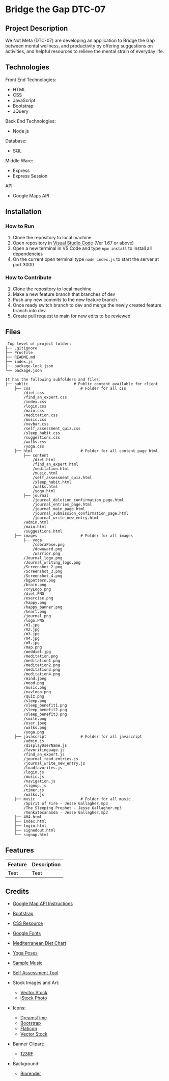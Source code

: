 # Bridge the Gap DTC-07

## Project Description
We Not Meta (DTC-07) are developing an application to Bridge the Gap between mental wellness, and productivity by offering suggestions on activities, and helpful resources to relieve the mental strain of everyday life.

## Technologies
Front End Technologies:
* HTML
* CSS
* JavaScript
* Bootstrap 
* JQuery

Back End Technologies:
* Node js

Database:
* SQL

Middle Ware:
* Express
* Express Session

API: 
* Google Maps API

## Installation

### How to Run
1.	Clone the repository to local machine
2.	Open repository in [Visual Studio Code](https://code.visualstudio.com/Download) (Ver 1.67 or above)
3.	Open a new terminal in VS Code and type `npm install` to install all dependencies
4.	On the current open terminal type `node index.js` to start the server at port 3000

### How to Contribute
1.	Clone the repository to local machine 
2.	Make a new feature branch that branches of dev
3.	Push any new commits to the new feature branch
4.	Once ready switch branch to dev and merge the newly created feature branch into dev
5.	Create pull request to main for new edits to be reviewed

## Files
```
 Top level of project folder: 
├── .gitignore               
├── Procfile                 
├── README.md
├── index.js
├── package-lock.json
└── package.json

It has the following subfolders and files:
├── public                    # Public content available for client
    ├── css                      # Folder for all css
        /diet.css               
        /find_an_expert.css              
        /index.css        
        /login.css                
        /main.css                  
        /meditation.css             
        /music.css          
        /navbar.css
        /self_assessment_quiz.css            
        /sleep_habit.css            
        /suggestions.css              
        /walks.css           
        /yoga.css          
    ├── html                     # Folder for all content page html
        ├── content
            /diet.html
            /find_an_expert.html
            /meditation.html
            /music.html
            /self_assessment_quiz.html
            /sleep_habit.html
            /walks.html
            /yoga.html
        ├── journal
            /journal_deletion_confirmation_page.html
            /journal_entries_page.html
            /journal_main_page.html
            /journal_submission_confirmation_page.html
            /journal_write_new_entry.html
        /admin.html              
        /main.html              
        /suggestions.html               
    ├── images                   # Folder for all images
        ├── yoga
            /cobraPose.png
            /downward.png
            /warrior.png
        /Journal_logo.png                
        /Journal_writing_logo.png                
        /Screenshot_2.png                
        /Screenshot_3.png                
        /Screenshot_4.png                
        /bgpattern.png                
        /brain.png                
        /cryLogo.png                
        /diet.PNG                
        /exercise.png                
        /happy.png                
        /happy_banner.png                
        /heart.png                
        /journal.png                
        /logo.PNG                
        /m1.jpg                
        /m2.jpg                
        /m3.jpg                
        /m4.jpg               
        /m5.jpg                
        /map.png               
        /meddiet.jpg               
        /meditation.png               
        /meditation1.png               
        /meditation2.png              
        /meditation3.png              
        /meditation4.png               
        /mind.jpeg              
        /mood.png               
        /music.png               
        /navlogo.png               
        /quiz.png                
        /sleep.png                
        /sleep_benefit1.png                
        /sleep_benefit2.png                
        /sleep_benefit3.png                
        /smile.png                
        /user.jpeg                
        /walks.png                
        /yoga.png               
    ├── javascript               # Folder for all javascript
        /admin.js              
        /displayUserName.js           
        /favoritingpage.js              
        /find_an_expert.js             
        /journal_read_entries.js          
        /journal_write_new_entry.js          
        /loadfavorites.js             
        /login.js              
        /music.js               
        /navigation.js             
        /signup.js             
        /timer.js               
        /walks.js                
    ├── music                    # Folder for all music
        /Spirit of Fire - Jesse Gallagher.mp3
        /The Sleeping Prophet - Jesse Gallagher.mp3
        /Venkatesananda - Jesse Gallagher.mp3 
    ├── 404.html
    ├── index.html
    ├── login.html
    ├── signedout.html
    └── signup.html
```

## Features

|Feature|Description|
|---|---|
|Test|Test|


## Credits
* <a href="https://developers.google.com/maps/documentation/directions"> Google Map API Instructions </a>
* <a href="https://getbootstrap.com/"> Bootstrap </a>
* <a href="https://developer.mozilla.org/en-US/docs/Web/CSS/"> CSS Resource </a>
* <a href="https://fonts.google.com/specimen/"> Google Fonts </a>
* <a href="https://www.themediterraneandish.com/mediterranean-diet-2/"> Mediterranean Diet Chart </a>
* <a href="https://stock.adobe.com/ca/search?k=yoga+pose&search_type=recentsearch&asset_id=310191182"> Yoga Poses </a>
* <a href="https://jessegallagher.bandcamp.com/"> Sample Music </a>
* <a href="https://screening.mhanational.org/screening-tools/"> Self Assessment Tool </a>

* Stock Images and Art:
  * <a href="https://www.vectorstock.com"> Vector Stock </a>
  * <a href="https://www.istockphoto.com"> iStock Photo </a>
  
* Icons:
  * <a href="https://dreamstime.com"> DreamsTime </a>
  * <a href="https://icons.getbootstrap.com/"> Bootstrap </a>
  * <a href="https://flaticon.com/"> Flaticon </a>
  * <a href="https://www.vectorstock.com"> Vector Stock </a>

* Banner Clipart:
  * <a href="https://de.123rf.com"> 123RF </a>

* Background:
  * <a href="https://biorender.com"> Biorender </a>

